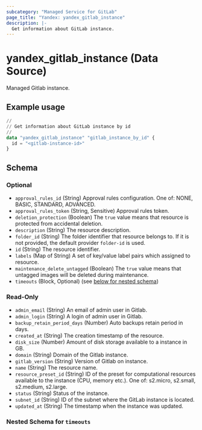 ```yaml
---
subcategory: "Managed Service for GitLab"
page_title: "Yandex: yandex_gitlab_instance"
description: |-
  Get information about GitLab instance.
---
```


# yandex_gitlab_instance (Data Source)

Managed Gitlab instance.

## Example usage

```terraform
//
// Get information about GitLab instance by id
//
data "yandex_gitlab_instance" "gitlab_instance_by_id" {
  id = "<gitlab-instance-id>"
}
```

<!-- schema generated by tfplugindocs -->
## Schema

### Optional

- `approval_rules_id` (String) Approval rules configuration. One of: NONE, BASIC, STANDARD, ADVANCED.
- `approval_rules_token` (String, Sensitive) Approval rules token.
- `deletion_protection` (Boolean) The `true` value means that resource is protected from accidental deletion.
- `description` (String) The resource description.
- `folder_id` (String) The folder identifier that resource belongs to. If it is not provided, the default provider `folder-id` is used.
- `id` (String) The resource identifier.
- `labels` (Map of String) A set of key/value label pairs which assigned to resource.
- `maintenance_delete_untagged` (Boolean) The `true` value means that untagged images will be deleted during maintenance.
- `timeouts` (Block, Optional) (see [below for nested schema](#nestedblock--timeouts))

### Read-Only

- `admin_email` (String) An email of admin user in Gitlab.
- `admin_login` (String) A login of admin user in Gitlab.
- `backup_retain_period_days` (Number) Auto backups retain period in days.
- `created_at` (String) The creation timestamp of the resource.
- `disk_size` (Number) Amount of disk storage available to a instance in GB.
- `domain` (String) Domain of the Gitlab instance.
- `gitlab_version` (String) Version of Gitlab on instance.
- `name` (String) The resource name.
- `resource_preset_id` (String) ID of the preset for computational resources available to the instance (CPU, memory etc.). One of: s2.micro, s2.small, s2.medium, s2.large.
- `status` (String) Status of the instance.
- `subnet_id` (String) ID of the subnet where the GitLab instance is located.
- `updated_at` (String) The timestamp when the instance was updated.

<a id="nestedblock--timeouts"></a>
### Nested Schema for `timeouts`

